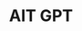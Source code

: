 ---
title: "AIT GPT"
version: 0.1
# layout: demo_detail
field: NLP
authors: Kanawut Kaewnoparat
description: A chatGPT-like bot for Asian Institute of Technology.  It aims to help propsective students and stakeholders to know more about AIT.
paper:  
publication_date: July '23
featured: true
github: https://huggingface.co/spaces/Carlosito16/aitGPT/tree/main
draft: false
video_url: https://youtu.be/-qtflv7inAw
image: /img/demo/aitgpt.png
# demo_img: /img/demo/aitgpt-screenshot.png
# iframe:
# api: /js/demo/api.js
---